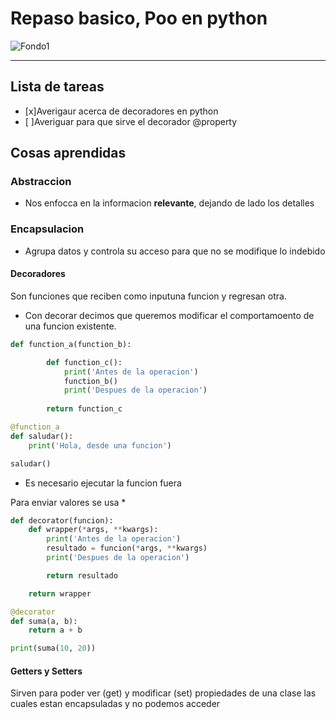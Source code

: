 <!--HEADING-->

# Repaso basico, Poo en python

![Fondo1](https://static.platzi.com/cdn-cgi/image/width=1024,quality=50,format=auto/media/achievements/badge-poo-algoritmos-python-8960967b-d29a-47a6-85f6-db9b7b4dc8a9.png "Logo del curso")

---

## Lista de tareas
* [x]Averigaur acerca de decoradores en python
* [ ]Averiguar para que sirve el decorador @property

## Cosas aprendidas

### **Abstraccion**

* Nos enfocca en la informacion **relevante**, dejando de lado los detalles

### **Encapsulacion**

* Agrupa datos y controla su acceso para que no se modifique lo indebido

#### Decoradores
Son funciones que reciben como inputuna funcion y regresan otra. 
* Con decorar decimos que queremos modificar el comportamoento de una funcion existente.

```python
def function_a(function_b):

        def function_c():
            print('Antes de la operacion')
            function_b()
            print('Despues de la operacion')
            
        return function_c

@function_a
def saludar():
    print('Hola, desde una funcion')

saludar()
```

* Es necesario ejecutar la funcion fuera

Para enviar valores se usa *

```python
def decorator(funcion):
    def wrapper(*args, **kwargs):
        print('Antes de la operacion')
        resultado = funcion(*args, **kwargs)
        print('Despues de la operacion')

        return resultado

    return wrapper

@decorator
def suma(a, b):
    return a + b

print(suma(10, 20))
```

#### Getters y Setters

Sirven para poder ver (get) y modificar (set) propiedades de una clase las cuales estan encapsuladas y no podemos acceder